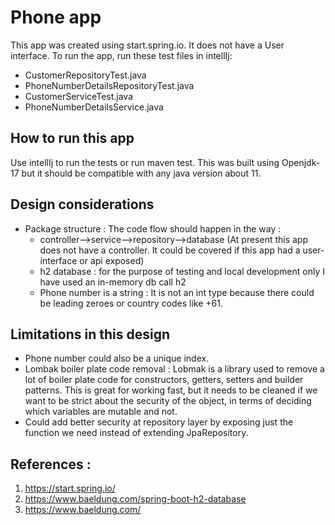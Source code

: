 # Phone app

This app was created using start.spring.io.
It does not have a User interface. To run the app, run these test files in intellIj:
   
- CustomerRepositoryTest.java
- PhoneNumberDetailsRepositoryTest.java
- CustomerServiceTest.java
- PhoneNumberDetailsService.java


## How to run this app
Use intellIj to run the tests or run maven test.
This  was built using Openjdk-17 but it should be compatible with any java version about 11.

## Design considerations
- Package structure : The code flow should happen in the way :
  - controller-->service-->repository-->database (At present this app does not have a controller. It could be covered if this app had a user-interface or api exposed)
  - h2 database : for the purpose of testing and local development only I have used an in-memory db call h2
  - Phone number is a string : It is not an int type because there could be leading zeroes or country codes like +61.


## Limitations in this design
- Phone number could also be a unique index.
- Lombak boiler plate code removal : Lobmak is a library used to remove a lot of boiler plate code for constructors, getters, setters and builder patterns. This is great for working fast, but it needs to be cleaned if we want to be strict about the security of the object, in terms of deciding which variables are mutable and not.
- Could add better security at repository layer by exposing just the function we need instead of extending JpaRepository.


## References :
1) https://start.spring.io/
2) https://www.baeldung.com/spring-boot-h2-database
3) https://www.baeldung.com/
